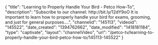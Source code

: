 {
    "title": "Learning to Properly Handle Your Bird - Petco How-To",
    "description": "Subscribe to our channel: http:\/\/bit.ly\/12dY9oO It is important to learn how to properly handle your bird for exams, grooming, and just for general purposes....",
    "channelid": "145113",
    "videoid": "145522",
    "date_created": "1394762662",
    "date_modified": "1418181184",
    "type": "captivate",
    "layout": "channelVideo",
    "url": "\/petco-tv\/learning-to-properly-handle-your-bird-petco-how-to\/145113-145522"
}